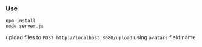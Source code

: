 ### Use

```shell
npm install
node server.js
```

upload files to `POST http://localhost:8080/upload` using `avatars` field name
